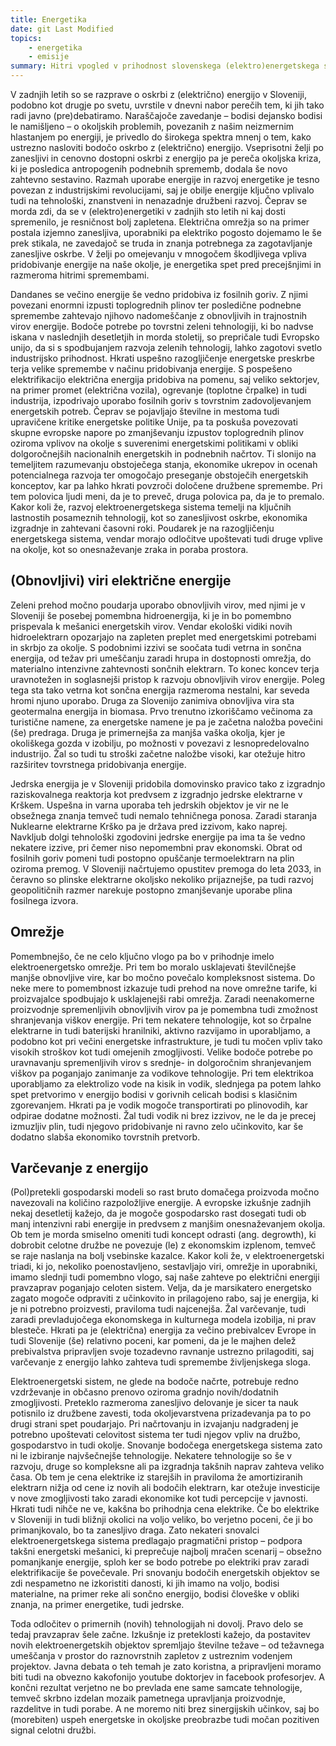 ```yaml
---
title: Energetika
date: git Last Modified
topics:
    - energetika
    - emisije
summary: Hitri vpogled v prihodnost slovenskega (elektro)energetskega sistema
---
```


V zadnjih letih so se razprave o oskrbi z (električno) energijo v Sloveniji, podobno kot drugje po svetu, uvrstile v dnevni nabor perečih tem, ki jih tako radi javno (pre)debatiramo. Naraščajoče zavedanje – bodisi dejansko bodisi le namišljeno – o okoljskih problemih, povezanih z našim neizmernim hlastanjem po energiji, je privedlo do širokega spektra mnenj o tem, kako ustrezno nasloviti bodočo oskrbo z (električno) energijo. Vseprisotni želji po zanesljivi in cenovno dostopni oskrbi z energijo pa je pereča okoljska kriza, ki je posledica antropogenih podnebnih sprememb, dodala še novo zahtevno sestavino. Razmah uporabe energije in razvoj energetike je tesno povezan z industrijskimi revolucijami, saj je obilje energije ključno vplivalo tudi na tehnološki, znanstveni in nenazadnje družbeni razvoj. Čeprav se morda zdi, da se v (elektro)energetiki v zadnjih sto letih ni kaj dosti spremenilo, je resničnost bolj zapletena. Električna omrežja so na primer postala izjemno zanesljiva, uporabniki pa elektriko pogosto dojemamo le še prek stikala, ne zavedajoč se truda in znanja potrebnega za zagotavljanje zanesljive oskrbe. V želji po omejevanju v mnogočem škodljivega vpliva pridobivanje energije na naše okolje, je energetika spet pred precejšnjimi in razmeroma hitrimi spremembami.

Dandanes se večino energije še vedno pridobiva iz fosilnih goriv. Z njimi povezani enormni izpusti toplogrednih plinov ter posledične podnebne spremembe zahtevajo njihovo nadomeščanje z obnovljivih in trajnostnih virov energije. Bodoče potrebe po tovrstni zeleni tehnologiji, ki bo nadvse iskana v naslednjih desetletjih in morda stoletij, so prepričale tudi Evropsko unijo, da si s spodbujanjem razvoja zelenih tehnologij, lahko zagotovi svetlo industrijsko prihodnost. Hkrati uspešno razogljičenje energetske preskrbe terja velike spremembe v načinu pridobivanja energije. S pospešeno elektrifikacijo električna energija pridobiva na pomenu, saj veliko sektorjev, na primer promet (električna vozila), ogrevanje (toplotne črpalke) in tudi industrija, izpodrivajo uporabo fosilnih goriv s tovrstnim zadovoljevanjem energetskih potreb. Čeprav se pojavljajo številne in mestoma tudi upravičene kritike energetske politike Unije, pa ta poskuša povezovati skupne evropske napore po zmanjševanju izpustov toplogrednih plinov oziroma vplivov na okolje s suverenimi energetskimi politikami v obliki dolgoročnejših nacionalnih energetskih in podnebnih načrtov. Ti slonijo na temeljitem razumevanju obstoječega stanja, ekonomike ukrepov in ocenah potencialnega razvoja ter omogočajo preseganje obstoječih energetskih konceptov, kar pa lahko hkrati povzroči določene družbene spremembe. Pri tem polovica ljudi meni, da je to preveč, druga polovica pa, da je to premalo. Kakor koli že, razvoj elektroenergetskega sistema temelji na ključnih lastnostih posameznih tehnologij, kot so zanesljivost oskrbe, ekonomika izgradnje in zahtevani časovni roki. Poudarek je na razogljičenju energetskega sistema, vendar morajo odločitve upoštevati tudi druge vplive na okolje, kot so onesnaževanje zraka in poraba prostora.

## (Obnovljivi) viri električne energije
Zeleni prehod močno poudarja uporabo obnovljivih virov, med njimi je v Sloveniji še posebej pomembna hidroenergija, ki je in bo pomembno prispevala k mešanici energetskih virov. Vendar ekološki vidiki novih hidroelektrarn opozarjajo na zapleten preplet med energetskimi potrebami in skrbjo za okolje. S podobnimi izzivi se soočata tudi vetrna in sončna energija, od težav pri umeščanju zaradi hrupa in dostopnosti omrežja, do materialno intenzivne zahtevnosti sončnih elektrarn. To konec koncev terja uravnotežen in soglasnejši pristop k razvoju obnovljivih virov energije. Poleg tega sta tako vetrna kot sončna energija razmeroma nestalni, kar seveda hromi njuno uporabo. Druga za Slovenijo zanimiva obnovljiva vira sta geotermalna energija in biomasa. Prvo trenutno izkoriščamo večinoma za turistične namene, za energetske namene je pa je začetna naložba povečini (še) predraga. Druga je primernejša za manjša vaška okolja, kjer je okoliškega gozda v izobilju, po možnosti v povezavi z lesnopredelovalno industrijo. Žal so tudi tu stroški začetne naložbe visoki, kar otežuje hitro razširitev tovrstnega pridobivanja energije.

Jedrska energija je v Sloveniji pridobila domovinsko pravico tako z izgradnjo raziskovalnega reaktorja kot predvsem z izgradnjo jedrske elektrarne v Krškem. Uspešna in varna uporaba teh jedrskih objektov je vir ne le obsežnega znanja temveč tudi nemalo tehničnega ponosa. Zaradi staranja Nuklearne elektrarne Krško pa je država pred izzivom, kako naprej. Navkljub dolgi tehnološki zgodovini jedrske energije pa ima ta še vedno nekatere izzive, pri čemer niso nepomembni prav ekonomski. Obrat od fosilnih goriv pomeni tudi postopno opuščanje termoelektrarn na plin oziroma premog. V Sloveniji načrtujemo opustitev  premoga do leta 2033, in čeravno so plinske elektrarne okoljsko nekoliko prijaznejše, pa tudi razvoj geopolitičnih razmer narekuje postopno zmanjševanje uporabe plina fosilnega izvora. 

## Omrežje
Pomembnejšo, če ne celo ključno vlogo pa bo v prihodnje imelo elektroenergetsko omrežje. Pri tem bo moralo usklajevati številčnejše manjše obnovljive vire, kar bo močno povečalo kompleksnost sistema. Do neke mere to pomembnost izkazuje tudi prehod na nove omrežne tarife, ki proizvajalce spodbujajo k usklajenejši rabi omrežja. Zaradi neenakomerne proizvodnje spremenljivih obnovljivih virov pa je pomembna tudi zmožnost shranjevanja viškov energije. Pri tem nekatere tehnologije, kot so črpalne elektrarne in tudi baterijski hranilniki, aktivno razvijamo in uporabljamo, a podobno kot pri večini energetske infrastrukture, je tudi tu močen vpliv tako visokih stroškov kot tudi omejenih zmogljivosti. Velike bodoče potrebe po uravnavanju spremenljivih virov s srednje- in dolgoročnim shranjevanjem viškov pa poganjajo zanimanje za vodikove tehnologije. Pri tem elektrikoa uporabljamo za elektrolizo vode na kisik in vodik, slednjega pa potem lahko spet pretvorimo v energijo bodisi v gorivnih celicah bodisi s klasičnim zgorevanjem. Hkrati pa je vodik mogoče transportirati po plinovodih, kar odpirae dodatne možnosti. Žal tudi vodik ni brez izzivov, ne le da je precej izmuzljiv plin, tudi njegovo pridobivanje ni ravno zelo učinkovito, kar še dodatno slabša ekonomiko tovrstnih pretvorb. 

## Varčevanje z energijo
(Pol)pretekli gospodarski modeli so rast bruto domačega proizvoda močno navezovali na količino razpoložljive energije. A evropske izkušnje zadnjih nekaj desetletij kažejo, da je mogoče gospodarsko rast dosegati tudi ob manj intenzivni rabi energije in predvsem z manjšim onesnaževanjem okolja. Ob tem je morda smiselno omeniti tudi koncept odrasti (ang. degrowth), ki dobrobit celotne družbe ne povezuje (le) z ekonomskim izplenom, temveč se raje naslanja na bolj vsebinske kazalce. Kakor koli že, v elektroenergetski triadi, ki jo, nekoliko poenostavljeno, sestavljajo viri, omrežje in uporabniki, imamo slednji tudi pomembno vlogo, saj naše zahteve po električni energiji pravzaprav poganjajo celoten sistem. Velja, da je marsikatero energetsko zagato mogoče odpraviti z učinkovito in prilagojeno rabo, saj je energija, ki je ni potrebno proizvesti, praviloma tudi najcenejša. Žal varčevanje, tudi zaradi prevladujočega ekonomskega in kulturnega modela izobilja, ni prav blesteče. Hkrati pa je (električna) energija za večino prebivalcev Evrope in tudi Slovenije (še) relativno poceni, kar pomeni, da je le majhen delež prebivalstva pripravljen svoje tozadevno ravnanje ustrezno prilagoditi, saj varčevanje z energijo lahko zahteva tudi spremembe življenjskega sloga. 

Elektroenergetski sistem, ne glede na bodoče načrte, potrebuje redno vzdrževanje in občasno prenovo oziroma gradnjo novih/dodatnih zmogljivosti. Preteklo razmeroma zanesljivo delovanje je sicer ta nauk potisnilo iz družbene zavesti, toda okoljevarstvena prizadevanja pa to po drugi strani spet poudarjajo. Pri načrtovanju in izvajanju nadgradenj je potrebno upoštevati celovitost sistema ter tudi njegov vpliv na družbo, gospodarstvo in tudi okolje. Snovanje bodočega energetskega sistema zato ni le izbiranje najvšečnejše tehnologije. Nekatere tehnologije so še v razvoju, druge so kompleksne ali pa izgradnja takšnih naprav zahteva veliko časa. Ob tem je cena elektrike iz starejših in praviloma že amortiziranih elektrarn nižja od cene iz novih ali bodočih elektrarn, kar otežuje investicije v nove zmogljivosti tako zaradi ekonomike kot tudi percepcije v javnosti. Hkrati tudi nihče ne ve, kakšna bo prihodnja cena elektrike. Če bo elektrike v Sloveniji in tudi bližnji okolici na voljo veliko, bo verjetno poceni, če ji bo primanjkovalo, bo ta zanesljivo draga. Zato nekateri snovalci elektroenergetskega sistema predlagajo pragmatični pristop – podpora takšni energetski mešanici, ki preprečuje najbolj mračen scenarij – obsežno pomanjkanje energije, sploh ker se bodo potrebe po elektriki prav zaradi elektrifikacije še povečevale. Pri snovanju bodočih energetskih objektov se zdi nespametno ne izkoristiti danosti, ki jih imamo na voljo, bodisi materialne, na primer reke ali sončno energijo, bodisi človeške v obliki znanja, na primer energetike, tudi jedrske. 

Toda odločitev o primernih (novih) tehnologijah ni dovolj. Pravo delo se tedaj pravzaprav šele začne. Izkušnje iz preteklosti kažejo, da postavitev novih elektroenergetskih objektov spremljajo številne težave – od težavnega umeščanja v prostor do raznovrstnih zapletov z ustreznim vodenjem projektov.  Javna debata o teh temah je zato koristna, a pripravljeni moramo biti tudi na obvezno kakofonijo youtube doktorjev in facebook profesorjev. A končni rezultat verjetno ne bo prevlada ene same samcate tehnologije, temveč skrbno izdelan mozaik pametnega upravljanja proizvodnje, razdelitve in tudi porabe. A ne moremo niti brez sinergijskih učinkov, saj bo (morebiten) uspeh energetske in okoljske preobrazbe tudi močan pozitiven signal celotni družbi. 
